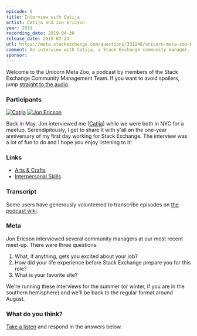 ```yaml
---
episode: 6
title: Interview with Catija
artist: Catija and Jon Ericson
year: 2019
recording_date: 2019-04-30
release_date: 2019-07-23
url: https://meta.stackexchange.com/questions/331248/unicorn-meta-zoo-6-interview-with-catija
comment: An interview with Catija, a Stack Exchange community manager.
sponsor: 
---
```


Welcome to the Unicorn Meta Zoo, a podcast by members of the Stack
Exchange Community Management Team. If you want to avoid spoilers, jump
[straight to the audio][1].

### Participants 

[![Catija](https://stackexchange.com/users/flair/3979517.png)](https://stackexchange.com/users/3979517)
[![Jon Ericson](https://stackexchange.com/users/flair/1083.png)](https://stackexchange.com/users/1083)

Back in May, Jon interviewed me ([Catija](https://meta.stackexchange.com/questions/313086/welcome-stack-overflow-valued-associate-599-catherine-kuck-aka-catija)) 
while we were both in NYC for a meetup. Serendipitously, I get to share it with y'all on the one-year anniversary of my first day working for Stack Exchange. 
The interview was a lot of fun to do and I hope you enjoy listening to it!

### Links

* [Arts & Crafts][2]
* [Interpersonal Skills][3]

### Transcript

Some users have generously volunteered to transcribe episodes on
[the podcast wiki](https://github.com/unicorn-meta-zoo/unicorn-meta-zoo.github.io/wiki). 

### Meta

Jon Ericson interviewed several community managers at our most recent
meet-up. There were three questions:

1. What, if anything, gets you excited about your job?
2. How did your life experience before Stack Exchange prepare you for
   this role?
3. What is your favorite site?

We're running these interviews for the summer (or winter, if you are
in the southern hemisphere) and we'll be back to the regular format
around August.

### What do you think?

[Take a listen][1] and respond in the answers below.


  [1]: https://dts.podtrac.com/redirect.mp3/unicorn-meta-zoo.github.io/episodes/catija.mp3
  [2]: https://crafts.stackexchange.com/
  [3]: https://interpersonal.stackexchange.com/
